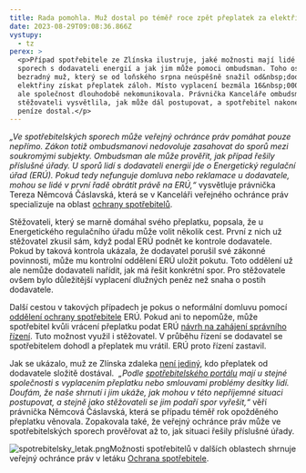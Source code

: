 ```yaml
---
title: Rada pomohla. Muž dostal po téměř roce zpět přeplatek za elektřinu
date: 2023-08-29T09:08:36.866Z
vystupy:
  - tz
perex: >
  <p>Případ spotřebitele ze Zlínska ilustruje, jaké možnosti mají lidé při
  sporech s dodavateli energií a jak jim může pomoci ombudsman. Toho oslovil
  bezradný muž, který se od loňského srpna neúspěšně snažil od&nbsp;dodavatele
  elektřiny získat přeplatek záloh. Místo vyplacení bezmála 16&nbsp;000 korun
  ale společnost dlouhodobě nekomunikovala. Právnička Kanceláře ombudsmana
  stěžovateli vysvětlila, jak může dál postupovat, a spotřebitel nakonec své
  peníze dostal.</p>
---
```

<p><em>&bdquo;Ve spotřebitelských sporech může veřejný ochránce práv pomáhat pouze nepřímo. Zákon totiž ombudsmanovi nedovoluje zasahovat do sporů mezi soukromými subjekty. Ombudsman ale může prověřit, jak případ řešily příslušné úřady. U sporů lidí s&nbsp;dodavateli energií jde o Energetický regulační úřad (ERÚ). Pokud tedy nefunguje domluva nebo reklamace u dodavatele, mohou se lidé v&nbsp;první řadě obrátit právě na ERÚ,&ldquo; </em>vysvětluje právnička Tereza Němcová Čáslavská, která se v&nbsp;Kanceláři veřejného ochránce práv specializuje na oblast <a href="https://www.ochrance.cz/letaky/ochrana-spotrebitele/ochrana-spotrebitele.pdf">ochrany spotřebitelů</a>.</p>

<p>Stěžovateli, který se marně domáhal svého přeplatku, popsala, že u Energetického regulačního úřadu může volit několik cest. První z&nbsp;nich už stěžovatel zkusil sám, když podal ERÚ podnět ke kontrole dodavatele. Pokud by taková kontrola ukázala, že dodavatel porušil své zákonné povinnosti, může mu kontrolní oddělení ERÚ uložit pokutu. Toto oddělení už ale nemůže dodavateli nařídit, jak má řešit konkrétní spor. Pro stěžovatele ovšem bylo důležitější vyplacení dlužných peněz než snaha o postih dodavatele.</p>

<p>Další cestou v&nbsp;takových případech je pokus o neformální domluvu pomocí <a href="https://www.eru.cz/zmena-urednich-hodin-oddeleni-ochrany-spotrebitele-pro-vyrizovani-telefonatu-spotrebitelu-osobni">oddělení ochrany spotřebitele</a> ERÚ. Pokud ani to nepomůže, může spotřebitel kvůli vrácení přeplatku podat ERÚ <a href="https://www.eru.cz/spor-s-dodavatelem">návrh na zahájení správního řízení</a>. Tuto možnost využil i stěžovatel. V&nbsp;průběhu řízení se dodavatel se spotřebitelem dohodl a přeplatek mu vrátil. ERÚ proto řízení zastavil.</p>

<p>Jak se ukázalo, muž ze Zlínska zdaleka <a href="https://www.eru.cz/elgas-energy-sro-pravni-nastupce-zelena-elektrina-sro-rozhodnuti-k-poruseni-povinnosti-drzitele">není jediný</a>, kdo přeplatek od dodavatele složitě dostával.&nbsp; <em>&bdquo;Podle </em><a href="https://www.vasestiznosti.cz/spolecnost-7166/elgas-energy-s-r-o"><em>spotřebitelského portálu</em></a><em> mají u stejné společnosti s&nbsp;vyplacením přeplatku nebo smlouvami problémy desítky lidí. Doufám, že naše shrnutí i jim ukáže, jak mohou v&nbsp;této nepříjemné situaci postupovat, a stejně jako stěžovateli se jim podaří spor vyřešit,&ldquo;</em> věří právnička Němcová Čáslavská, která se případu téměř rok opožděného přeplatku věnovala. Zopakovala také, že veřejný ochránce práv může ve spotřebitelských sporech prověřovat až to, jak situaci řešily příslušné úřady.</p>

<p><img alt="spotrebitelsky_letak.png" src="https://www.ochrance.cz/aktualne/rada_pomohla-_muz_dostal_po_temer_roce_zpet_preplatek_za_elektrinu/spotrebitelsky_letak.png" />Možnosti spotřebitelů v&nbsp;dalších oblastech shrnuje veřejný ochránce práv v&nbsp;letáku <a href="https://www.ochrance.cz/letaky/ochrana-spotrebitele/ochrana-spotrebitele.pdf">Ochrana spotřebitele</a>.</p>
